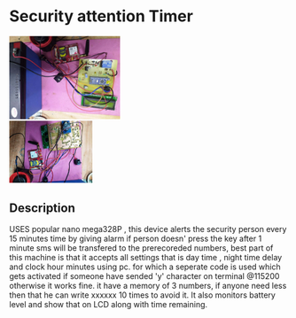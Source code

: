 # Security attention Timer
<img src="images\2.jpg"  width=200/></br> 
<img src="images\1.jpg" width=150/>


## Description
USES popular nano mega328P , this device alerts the security person every 15 minutes time by giving alarm if 
person doesn' press the key after 1 minute sms will be transfered to the prerecoreded numbers, best part of this
machine is that it accepts all settings that is day time , night time delay and clock hour minutes using pc.
for which a seperate code is used which gets activated if someone have sended 'y' character on terminal @115200
otherwise it works fine. it have a memory of 3 numbers, if anyone need less then that he can write xxxxxx 10 times to avoid it. It also monitors battery level and show that on LCD along with time remaining. 
